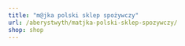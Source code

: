 ```yaml
---
title: "m@jka polski sklep spożywczy"
url: /aberystwyth/matjka-polski-sklep-spozywczy/
shop: shop
---
```

